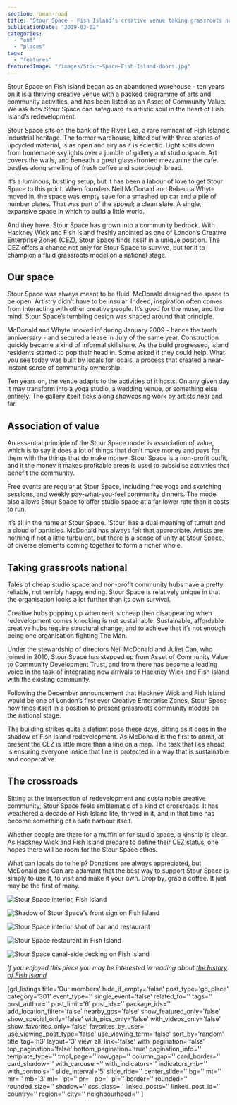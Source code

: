 ```yaml
---
section: roman-road
title: "Stour Space - Fish Island’s creative venue taking grassroots national"
publicationDate: "2019-03-02"
categories: 
  - "out"
  - "places"
tags: 
  - "features"
featuredImage: "/images/Stour-Space-Fish-Island-doors.jpg"
---
```


Stour Space on Fish Island began as an abandoned warehouse - ten years on it is a thriving creative venue with a packed programme of arts and community activities, and has been listed as an Asset of Community Value. We ask how Stour Space can safeguard its artistic soul in the heart of Fish Island’s redevelopment.

Stour Space sits on the bank of the River Lea, a rare remnant of Fish Island’s industrial heritage. The former warehouse, kitted out with three stories of upcycled material, is as open and airy as it is eclectic. Light spills down from homemade skylights over a jumble of gallery and studio space. Art covers the walls, and beneath a great glass-fronted mezzanine the cafe bustles along smelling of fresh coffee and sourdough bread.

It’s a luminous, bustling setup, but it has been a labour of love to get Stour Space to this point. When founders Neil McDonald and Rebecca Whyte moved in, the space was empty save for a smashed up car and a pile of number plates. That was part of the appeal; a clean slate. A single, expansive space in which to build a little world.

And they have. Stour Space has grown into a community bedrock. With Hackney Wick and Fish Island freshly anointed as one of London’s Creative Enterprise Zones (CEZ), Stour Space finds itself in a unique position. The CEZ offers a chance not only for Stour Space to survive, but for it to champion a fluid grassroots model on a national stage.

## Our space

Stour Space was always meant to be fluid. McDonald designed the space to be open. Artistry didn’t have to be insular. Indeed, inspiration often comes from interacting with other creative people. It’s good for the muse, and the mind. Stour Space’s tumbling design was shaped around that principle.

McDonald and Whyte ‘moved in’ during January 2009 - hence the tenth anniversary - and secured a lease in July of the same year. Construction quickly became a kind of informal skillshare. As the build progressed, island residents started to pop their head in. Some asked if they could help. What you see today was built by locals for locals, a process that created a near-instant sense of community ownership.

Ten years on, the venue adapts to the activities of it hosts. On any given day it may transform into a yoga studio, a wedding venue, or something else entirely. The gallery itself ticks along showcasing work by artists near and far.

## Association of value

An essential principle of the Stour Space model is association of value, which is to say it does a lot of things that don’t make money and pays for them with the things that do make money. Stour Space is a non-profit outfit, and it the money it makes profitable areas is used to subsidise activities that benefit the community.

Free events are regular at Stour Space, including free yoga and sketching sessions, and weekly pay-what-you-feel community dinners. The model also allows Stour Space to offer studio space at a far lower rate than it costs to run.

It’s all in the name at Stour Space. ‘Stour’ has a dual meaning of tumult and a cloud of particles. McDonald has always felt that appropriate. Artists are nothing if not a little turbulent, but there is a sense of unity at Stour Space, of diverse elements coming together to form a richer whole.

## Taking grassroots national

Tales of cheap studio space and non-profit community hubs have a pretty reliable, not terribly happy ending. Stour Space is relatively unique in that the organisation looks a lot further than its own survival.

Creative hubs popping up when rent is cheap then disappearing when redevelopment comes knocking is not sustainable. Sustainable, affordable creative hubs require structural change, and to achieve that it’s not enough being one organisation fighting The Man.

Under the stewardship of directors Neil McDonald and Juliet Can, who joined in 2010, Stour Space has stepped up from Asset of Community Value to Community Development Trust, and from there has become a leading voice in the task of integrating new arrivals to Hackney Wick and Fish Island with the existing community.

Following the December announcement that Hackney Wick and Fish Island would be one of London’s first ever Creative Enterprise Zones, Stour Space now finds itself in a position to present grassroots community models on the national stage.

The building strikes quite a defiant pose these days, sitting as it does in the shadow of Fish Island redevelopment. As McDonald is the first to admit, at present the CEZ is little more than a line on a map. The task that lies ahead is ensuring everyone inside that line is protected in a way that is sustainable and cooperative.

## The crossroads

Sitting at the intersection of redevelopment and sustainable creative community, Stour Space feels emblematic of a kind of crossroads. It has weathered a decade of Fish Island life, thrived in it, and in that time has become something of a safe harbour itself.

Whether people are there for a muffin or for studio space, a kinship is clear. As Hackney Wick and Fish Island prepare to define their CEZ status, one hopes there will be room for the Stour Space ethos.

What can locals do to help? Donations are always appreciated, but McDonald and Can are adamant that the best way to support Stour Space is simply to use it, to visit and make it your own. Drop by, grab a coffee. It just may be the first of many.

![Stour Space interior, Fish Island](/images/Stour-Space-Fish-Island-09-1024x683.jpg)

![Shadow of Stour Space's front sign on Fish Island](/images/Stour-Space-Fish-Island-01-1024x683.jpg)

![Stour Space interior shot of bar and restaurant](/images/Stour-Space-Fish-Island-05-1024x683.jpg)

![Stour Space restaurant in Fish Island](/images/Stour-Space-Fish-Island-06-1024x683.jpg)

![Stour Space canal-side decking on Fish Island](/images/Stour-Space-Fish-Island-08-1024x683.jpg)

_If you enjoyed this piece you may be interested in reading about [the history of Fish Island](https://romanroadlondon.com/history-fish-island/)_

\[gd\_listings title='Our members' hide\_if\_empty='false' post\_type='gd\_place' category='301' event\_type='' single\_event='false' related\_to='' tags='' post\_author='' post\_limit='6' post\_ids='' package\_ids='' add\_location\_filter='false' nearby\_gps='false' show\_featured\_only='false' show\_special\_only='false' with\_pics\_only='false' with\_videos\_only='false' show\_favorites\_only='false' favorites\_by\_user='' use\_viewing\_post\_type='false' use\_viewing\_term='false' sort\_by='random' title\_tag='h3' layout='3' view\_all\_link='false' with\_pagination='false' top\_pagination='false' bottom\_pagination='true' pagination\_info='' template\_type='' tmpl\_page='' row\_gap='' column\_gap='' card\_border='' card\_shadow='' with\_carousel='' with\_indicators='' indicators\_mb='' with\_controls='' slide\_interval='5' slide\_ride='' center\_slide='' bg='' mt='' mr='' mb='3' ml='' pt='' pr='' pb='' pl='' border='' rounded='' rounded\_size='' shadow='' css\_class='' linked\_posts='' linked\_post\_id='' country='' region='' city='' neighbourhood='' \]
